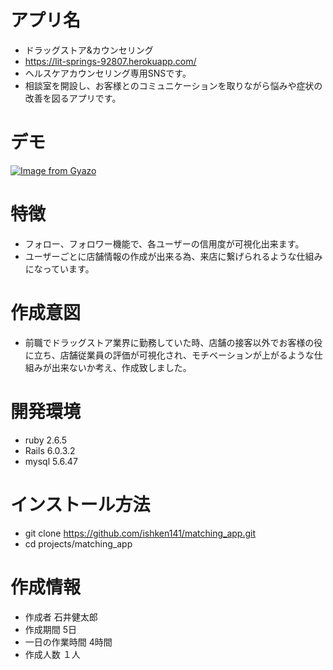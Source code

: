 # アプリ名 
 * ドラッグストア&カウンセリング
 * https://lit-springs-92807.herokuapp.com/
 * ヘルスケアカウンセリング専用SNSです。
 * 相談室を開設し、お客様とのコミュニケーションを取りながら悩みや症状の改善を図るアプリです。
 
# デモ
 
[![Image from Gyazo](https://i.gyazo.com/5a06d922e4c05f1f8ae6f66b78513176.gif)](https://gyazo.com/5a06d922e4c05f1f8ae6f66b78513176)
 
# 特徴 

  * フォロー、フォロワー機能で、各ユーザーの信用度が可視化出来ます。
  * ユーザーごとに店舗情報の作成が出来る為、来店に繋げられるような仕組みになっています。

# 作成意図
  * 前職でドラッグストア業界に勤務していた時、店舗の接客以外でお客様の役に立ち、店舗従業員の評価が可視化され、モチベーションが上がるような仕組みが出来ないか考え、作成致しました。

# 開発環境
  * ruby 2.6.5
  * Rails 6.0.3.2
  * mysql 5.6.47

# インストール方法
  * git clone https://github.com/ishken141/matching_app.git
  * cd projects/matching_app 

# 作成情報
 
  * 作成者 石井健太郎
  * 作成期間 5日
  * 一日の作業時間 4時間
  * 作成人数 １人
